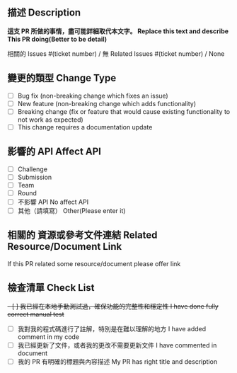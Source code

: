 ## 描述 Description

**這支 PR 所做的事情，盡可能詳細取代本文字。 Replace this text and describe This PR doing(Better to be detail)**

相關的 Issues #(ticket number) / 無
Related Issues #(ticket number) / None

## 變更的類型 Change Type

- [ ] Bug fix (non-breaking change which fixes an issue)
- [ ] New feature (non-breaking change which adds functionality)
- [ ] Breaking change (fix or feature that would cause existing functionality to not work as expected)
- [ ] This change requires a documentation update

## 影響的 API Affect API

- [ ] Challenge
- [ ] Submission
- [ ] Team
- [ ] Round
- [ ] 不影響 API No affect API
- [ ] 其他（請填寫） Other(Please enter it)

## 相關的 資源或參考文件連結 Related Resource/Document  Link

If this PR related some resource/document please offer link

## 檢查清單 Check List

~~- [ ] 我已經在本地手動測試過，確保功能的完整性和穩定性 I have done fully correct manual test~~
- [ ] 我對我的程式碼進行了註解，特別是在難以理解的地方 I have added comment in my code
- [ ] 我已經更新了文件，或者我的更改不需要更新文件 I have commented in document
- [ ] 我的 PR 有明確的標題與內容描述 My PR has right title and description